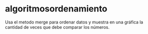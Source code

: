 # algoritmosordenamiento
Usa el metodo merge para ordenar datos y muestra en una gráfica la cantidad de veces que debe comparar los números.
